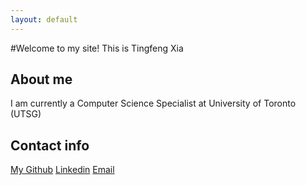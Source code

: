 ```yaml
---
layout: default
---
```


#Welcome to my site! This is Tingfeng Xia

## About me
I am currently a Computer Science Specialist at University of Toronto (UTSG)

## Contact info
[My Github](https://www.github.com/ELO1SA)
[Linkedin](https://https://www.linkedin.com/in/tingfeng-xia-4b437214a)
[Email](mailto:tingfeng.xia@outlook.com)
